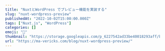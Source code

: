 ```yaml
---
title: "NuxtとWordPress でプレビュー機能を実装する"
slug: "nuxt-wordpress-preview"
publishedAt: "2022-10-02T15:00:00.000Z"
tags: ["Nuxt.js", "WordPress"]
categories: []
emoji: "🐺"
thumbnail: "https://storage.googleapis.com/p_6227542ad33be40018293aff/b277f446-b598-45fb-9c3c-c561f5ff2032/nuxt-wordpress-preview.png"
url: "https://ma-vericks.com/blog/nuxt-wordpress-preview/"
---
```


